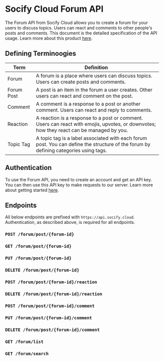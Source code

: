 # Socify Cloud Forum API

The Forum API from Socify Cloud allows you to create a forum for your users to discuss topics. Users can react and comments to other people's posts and comments. This document is the detailed specification of the API usage. Learn more about this product [here](https://socify.cloud/products/forum).

## Defining Terminoogies

| Term | Definition |
| ---- | ---------- |
| Forum | A forum is a place where users can discuss topics. Users can create posts and comments. |
| Forum Post | A post is an item in the forum a user creates. Other users can react and comment on the post. |
| Comment | A comment is a response to a post or another comment. Users can react and reply to comments. |
| Reaction | A reaction is a response to a post or comment. Users can react with emojis, upvotes, or downvotes; how they react can be managed by you. |
| Topic Tag | A topic tag is a label associated with each forum post. You can define the structure of the forum by defining categories using tags. |

## Authentication

To use the Forum API, you need to create an account and get an API key. You can then use this API key to make requests to our server. Learn more about getting started [here](https://socify.cloud/guides/authentication.md).

## Endpoints

All below endpoints are prefixed with `https://api.socify.cloud`. Authentication, as described above, is required for all endpoints.

### `POST /forum/post/{forum-id}`


### `GET /forum/post/{forum-id}`


### `PUT /forum/post/{forum-id}`


### `DELETE /forum/post/{forum-id}`


### `POST /forum/post/{forum-id}/reaction`


### `DELETE /forum/post/{forum-id}/reaction`


### `POST /forum/post/{forum-id}/comment`


### `PUT /forum/post/{forum-id}/comment`


### `DELETE /forum/post/{forum-id}/comment`


### `GET /forum/list`


### `GET /forum/search`


